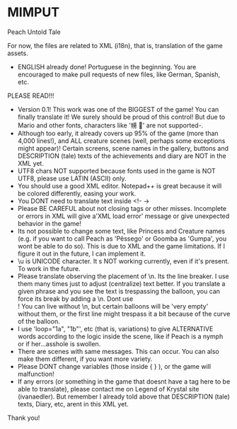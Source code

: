 # MIMPUT
Peach Untold Tale

For now, the files are related to XML (i18n), that is, translation of the game assets.
- ENGLISH already done! Portuguese in the beginning.
You are encouraged to make pull requests of new files, like German, Spanish, etc.

PLEASE READ!!!
- Version 0.1! This work was one of the BIGGEST of the game! You can finally translate it! We surely should be proud of this control! But due to Mario and other fonts, characters like '㡢 ࡧ' are not supported-. 
- Although too early, it already covers up 95% of the game (more than 4,000 lines!), and ALL creature scenes (well, perhaps some exceptions might appear)! Certain screens, scene names in the gallery, buttons and DESCRIPTION (tale) texts of the achievements and diary are NOT in the XML yet.
- UTF8 chars NOT supported because fonts used in the game is NOT UTF8, please use LATIN (ASCII) only.
- You should use a good XML editor. Notepad++ is great because it will be colored differently, easing your work.
- You DONT need to translate text inside <!-  ->
- Please BE CAREFUL about not closing tags or other misses. Incomplete or errors in XML will give a'XML load error' message or give unexpected behavior in the game!
- Its not possible to change some text, like Princess and Creature names (e.g. if you want to call Peach as 'Pêssego' or Goomba as 'Gumpa', you wont be able to do so). This is due to XML and the game limitations. If I figure it out in the future, I can implement it.
- \\u is UNICODE character. It s NOT working currently, even if it's present. To work in the future. 
- Please translate observing the placement of \n. Its the line breaker. I use them many times just to adjust (centralize) text better. If you translate a given phrase and you see the text is trespassing the balloon, you can force its break by adding a \n. Dont use <br/>!
You can live without \n, but certain balloons will be 'very empty' without them, or the first line might trespass it a bit because of the curve of the balloon.
- I use 'loop="1a", "1b"', etc (that is, variations) to give ALTERNATIVE words according to the logic inside the scene, like if Peach is a nymph or if her...asshole is swollen.
- There are scenes with same messages. This can occur. You can also make them different, if you want more variety.
- Please DONT change variables (those inside { } ), or the game will malfunction!
- If any errors (or something in the game that doesnt have a tag here to be able to translate), please contact me on Legend of Krystal site (ivanaedler). But remember I already told above that DESCRIPTION (tale) texts, Diary, etc, arent in this XML yet.

Thank you!
